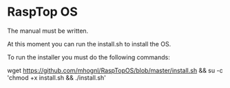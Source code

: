 # RaspTop OS

The manual must be written.

At this moment you can run the install.sh to install the OS.

To run the installer you must do the following commands:

wget https://github.com/mhognl/RaspTopOS/blob/master/install.sh && su -c 'chmod +x install.sh && ./install.sh'
